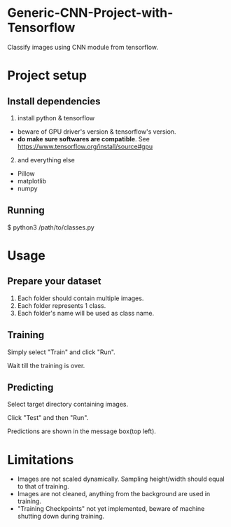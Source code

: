 # Generic-CNN-Project-with-Tensorflow
Classify images using CNN module from tensorflow.

# Project setup
## Install dependencies
1. install python & tensorflow
  - beware of GPU driver's version & tensorflow's version.
  - **do make sure softwares are compatible**. See https://www.tensorflow.org/install/source#gpu
2. and everything else
  - Pillow
  - matplotlib
  - numpy
## Running
$ python3 /path/to/classes.py




# Usage
## Prepare your dataset
1. Each folder should contain multiple images.
2. Each folder represents 1 class.
3. Each folder's name will be used as class name.

## Training
Simply select "Train" and click "Run".

Wait till the training is over.

## Predicting
Select target directory containing images.

Click "Test" and then "Run".

Predictions are shown in the message box(top left).

# Limitations
- Images are not scaled dynamically. Sampling height/width should equal to that of training.
- Images are not cleaned, anything from the background are used in training.
- "Training Checkpoints" not yet implemented, beware of machine shutting down during training.
